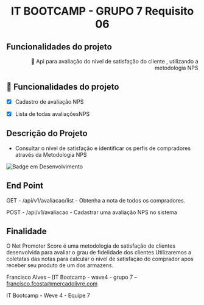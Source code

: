 <h1 align="center"> IT BOOTCAMP - GRUPO 7 Requisito 06 </h1>


## Funcionalidades do projeto
<p align="right">🚀 Api para avaliação do nivel de satisfação do cliente  , utilizando a metodologia NPS</p>



## :hammer: Funcionalidades do projeto

- [x] Cadastro de avaliação NPS
- [x] Lista de todas avaliaçõesNPS


## Descrição do Projeto

- Consultar o nível de satisfação e identificar os perfis de compradores através da Metodologia NPS

![Badge em Desenvolvimento](http://img.shields.io/static/v1?label=STATUS&message=CONCLUIDO&color=GREEN&style=for-the-badge)

## End Point

GET -   /api/v1/avaliacao/list - Obtenha a nota de todos os compradores.

POST - /api/v1/avaliacao - Cadastrar uma avaliação NPS no sistema


## Finalidade 

O Net Promoter Score é uma metodologia de satisfação de clientes desenvolvida para avaliar o grau de fidelidade dos clientes
Utilizaremos a coletatas das notas para calcular o nivel de satisfação do comprador apos receber seu produto de um dos armazens.


Francisco Alves  – [IT Bootcamp - wave4 - grupo 7 – francisco.fcosta@mercadolivre.com

IT Bootcamp - Weve 4 - Equipe 7



